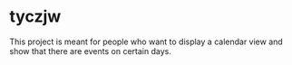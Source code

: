 # tyczjw
This project is meant for people who want to display a calendar view and show that there are events on certain days.

